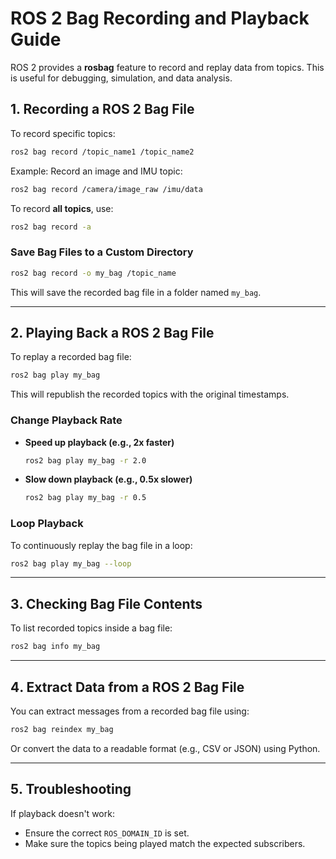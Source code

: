 # **ROS 2 Bag Recording and Playback Guide**  

ROS 2 provides a **rosbag** feature to record and replay data from topics. This is useful for debugging, simulation, and data analysis.  

## **1️. Recording a ROS 2 Bag File**  
To record specific topics:  
```bash
ros2 bag record /topic_name1 /topic_name2
```  
Example: Record an image and IMU topic:  
```bash
ros2 bag record /camera/image_raw /imu/data
```  
To record **all topics**, use:  
```bash
ros2 bag record -a
```

### **Save Bag Files to a Custom Directory**  
```bash
ros2 bag record -o my_bag /topic_name
```
This will save the recorded bag file in a folder named `my_bag`.  

---

## **2️. Playing Back a ROS 2 Bag File**  
To replay a recorded bag file:  
```bash
ros2 bag play my_bag
```
This will republish the recorded topics with the original timestamps.  

### **Change Playback Rate**  
- **Speed up playback (e.g., 2x faster)**  
  ```bash
  ros2 bag play my_bag -r 2.0
  ```
- **Slow down playback (e.g., 0.5x slower)**  
  ```bash
  ros2 bag play my_bag -r 0.5
  ```

### **Loop Playback**  
To continuously replay the bag file in a loop:  
```bash
ros2 bag play my_bag --loop
```

---

## **3️. Checking Bag File Contents**  
To list recorded topics inside a bag file:  
```bash
ros2 bag info my_bag
```

---

## **4️. Extract Data from a ROS 2 Bag File**  
You can extract messages from a recorded bag file using:  
```bash
ros2 bag reindex my_bag
```
Or convert the data to a readable format (e.g., CSV or JSON) using Python.  

---

## **5️. Troubleshooting**  
If playback doesn't work:  
- Ensure the correct `ROS_DOMAIN_ID` is set.  
- Make sure the topics being played match the expected subscribers.  
